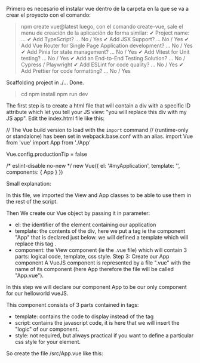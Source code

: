 Primero es necesario el instalar vue dentro de la carpeta en la que se va a crear el proyecto con el comando: 
> npm create vue@latest
 luego, con el comando create-vue, sale el menu de creación de la aplicación de forma similar:
 ✔ Project name: … <vue-hello-world>
✔ Add TypeScript? … No / Yes
✔ Add JSX Support? … No / Yes
✔ Add Vue Router for Single Page Application development? … No / Yes
✔ Add Pinia for state management? … No / Yes
✔ Add Vitest for Unit testing? … No / Yes
✔ Add an End-to-End Testing Solution? … No / Cypress / Playwright
✔ Add ESLint for code quality? … No / Yes
✔ Add Prettier for code formatting? … No / Yes

Scaffolding project in ./<vue-hello-world>...
Done.

> cd <vue-hello-world>
> npm install
> npm run dev

The first step is to create a html file that will contain a div with a specific ID attribute which let you tell your JS view: "you will replace this div with my JS app". Edit the index.html file like this:

<!DOCTYPE html>
<html>
  <head>
    <meta charset="utf-8">
    <title>My HelloWorld vueJS</title>
  </head>
  <body>
    <div id="myApplication"></div>
  </body>
</html>

// The Vue build version to load with the `import` command
// (runtime-only or standalone) has been set in webpack.base.conf with an alias.
import Vue from 'vue'
import App from './App'

Vue.config.productionTip = false

/* eslint-disable no-new */
new Vue({
  el: '#myApplication',
  template: '<App/>',
  components: { App }
})

Small explanation:

In this file, we imported the View and App classes to be able to use them in the rest of the script.

Then We create our Vue object by passing it in parameter:
- el: the identifier of the element containing our application
- template: the contents of the div, here we put a tag <App /> ie the component "App" that is declared just below. we will defined a template which will replace this tag <App /> .
- component: the View component (ie the .vue file) which will contain 3 parts: logical code, template, css style.
Step 3: Create our App component
A VueJS component is represented by a file ".vue" with the name of its component (here App therefore the file will be called "App.vue").

In this step we will declare our component App to be our only component for our helloworld vueJS.

This component consists of 3 parts contained in tags:
- template: contains the code to display instead of the <App /> tag
- script: contains the javascript code, it is here that we will insert the "logic" of our component.
- style: not required, but always practical if you want to define a particular css style for your element.

So create the file /src/App.vue like this:

<template>
  <div id="myApplication">
    <h1>Hello World</h1>
    <p>little text behind the title</p>
  </div>
</template>

<script>
export default {
  name: 'app'
}
</script>

<style>
#app {
  text-align: center;
  color: #2c3e50;
  margin-top: 60px;
}
</style>
    
